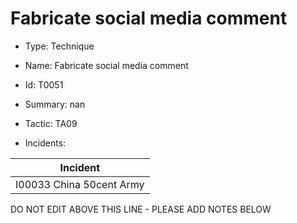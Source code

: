 # Fabricate social media comment

* Type: Technique

* Name: Fabricate social media comment

* Id: T0051

* Summary: nan

* Tactic: TA09

* Incidents:

| Incident |
| --------- |
| I00033 China 50cent Army |


DO NOT EDIT ABOVE THIS LINE - PLEASE ADD NOTES BELOW